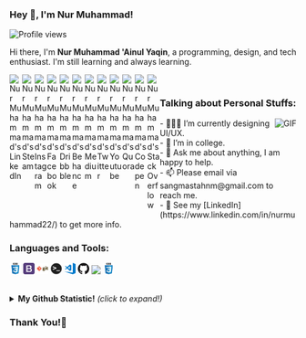 ### Hey 👋, I'm Nur Muhammad!

![Profile views](https://gpvc.arturio.dev/masnurrm)

Hi there, I'm **Nur Muhammad 'Ainul Yaqin**, a programming, design, and tech enthusiast. I'm still learning and always learning.

<a href="https://www.linkedin.com/in/nurmuhammad22/">
  <img align="left" alt="Nur Muhammad's LinkedIn" width="22px" src="https://cdn.jsdelivr.net/npm/simple-icons@v3/icons/linkedin.svg" />
</a>
<a href="https://steamcommunity.com/id/MastahNM">
  <img align="left" alt="Nur Muhammad's Steam" width="22px" src="https://cdn.jsdelivr.net/npm/simple-icons@3.1.0/icons/steam.svg" />
</a>
<a href="https://www.instagram.com/masnurrm/">
  <img align="left" alt="Nur Muhammad's Instagram" width="22px" src="https://cdn.jsdelivr.net/npm/simple-icons@v3/icons/instagram.svg" />
</a>
<a href="https://www.facebook.com/mastahnurmuhammad2001">
  <img align="left" alt="Nur Muhammad's Facebook" width="22px" src="https://cdn.jsdelivr.net/npm/simple-icons@v3/icons/facebook.svg" />
</a>
<a href="https://dribbble.com/MastahNM">
  <img align="left" alt="Nur Muhammad's Dribbble" width="22px" src="https://cdn.jsdelivr.net/npm/simple-icons@v3/icons/dribbble.svg" />
</a>
<a href="https://behance.net/nurmuhammad_">
  <img align="left" alt="Nur Muhammad's Behance" width="22px" src="https://cdn.jsdelivr.net/npm/simple-icons@v3/icons/behance.svg" />
</a>
<a href="https://medium.com/@masnurrm">
  <img align="left" alt="Nur Muhammad's Medium" width="22px" src="https://cdn.jsdelivr.net/npm/simple-icons@v3/icons/medium.svg" />
</a>
<a href="https://twitter.com/masnurrm">
  <img align="left" alt="Nur Muhammad's Twitter" width="22px" src="https://cdn.jsdelivr.net/npm/simple-icons@v3/icons/twitter.svg" />
</a>
<a href="https://www.youtube.com/channel/UCFiUo2L_0zv0CMfR5N0v1dw/videos">
  <img align="left" alt="Nur Muhammad's Youtube" width="22px" src="https://cdn.jsdelivr.net/npm/simple-icons@v3/icons/youtube.svg" />
</a>
<a href="https://www.quora.com/profile/Nur-Muhammad-Ainul-Yaqin">
  <img align="left" alt="Nur Muhammad's Quora" width="22px" src="https://cdn.jsdelivr.net/npm/simple-icons@v3/icons/quora.svg" />
</a>
<a href="https://codepen.io/MastahNM">
  <img align="left" alt="Nur Muhammad's Codepen" width="22px" src="https://cdn.jsdelivr.net/npm/simple-icons@v3/icons/codepen.svg" />
</a>
<a href="https://stackoverflow.com/users/14965745/nur-muhammad-ainul-yaqin">
  <img align="left" alt="Nur Muhammad's StackOverflow" width="22px" src="https://cdn.jsdelivr.net/npm/simple-icons@v3/icons/stackoverflow.svg" />
</a>

<br />



### Talking about Personal Stuffs:
<img align="right" alt="GIF" src="https://camo.githubusercontent.com/d6555a61075235cfbf830de965891ab0f5b4b46fe1c4b79830247fe54f2db66b/68747470733a2f2f7468756d62732e6766796361742e636f6d2f47656e746c654163636f6d706c6973686564436f70706572627574746572666c792e77656270" data-canonical-src="https://thumbs.gfycat.com/GentleAccomplishedCopperbutterfly.webp" style="max-width:50%;">
- 👨🏽‍💻 I’m currently designing UI/UX.<br/>
- 💼 I’m in college.<br/>
- 💬 Ask me about anything, I am happy to help.<br/>
- 📫 Please email via sangmastahnm@gmail.com to reach me.<br/>
- 📝 See my [LinkedIn](https://www.linkedin.com/in/nurmuhammad22/) to get more info.


### Languages and Tools:

<code><img height="20" src="https://raw.githubusercontent.com/github/explore/80688e429a7d4ef2fca1e82350fe8e3517d3494d/topics/css/css.png"></code>
<code><img height="20" src="https://raw.githubusercontent.com/github/explore/80688e429a7d4ef2fca1e82350fe8e3517d3494d/topics/bootstrap/bootstrap.png"></code>
<code><img height="20" src="https://raw.githubusercontent.com/github/explore/80688e429a7d4ef2fca1e82350fe8e3517d3494d/topics/git/git.png"></code>
<code><img height="20" src="https://raw.githubusercontent.com/github/explore/80688e429a7d4ef2fca1e82350fe8e3517d3494d/topics/terminal/terminal.png"></code>
<code><img height="20" src="https://raw.githubusercontent.com/github/explore/80688e429a7d4ef2fca1e82350fe8e3517d3494d/topics/visual-studio-code/visual-studio-code.png" ></code>
<code><img height="20" src="https://raw.githubusercontent.com/github/explore/78df643247d429f6cc873026c0622819ad797942/topics/github/github.png" ></code>
<code><img height="20" src="https://raw.githubusercontent.com/isocpp/logos/master/cpp_logo.svg" ></code>
<code><img height="20" src="https://raw.githubusercontent.com/github/explore/80688e429a7d4ef2fca1e82350fe8e3517d3494d/topics/css/css.png"></code>

<br/>

<details>
<summary> <b>My Github Statistic!</b> <i>(click to expand!)</i> </summary>
  
 [![Nur Muhammad's github stats](https://github-readme-stats.vercel.app/api?username=masnurrm)](https://github.com/masnurrm/)
 
</details>


### Thank You!👋
